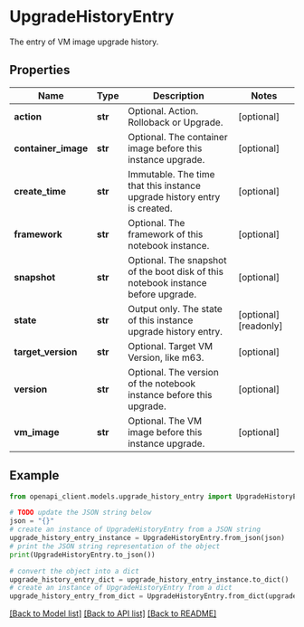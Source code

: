 # UpgradeHistoryEntry

The entry of VM image upgrade history.

## Properties

Name | Type | Description | Notes
------------ | ------------- | ------------- | -------------
**action** | **str** | Optional. Action. Rolloback or Upgrade. | [optional] 
**container_image** | **str** | Optional. The container image before this instance upgrade. | [optional] 
**create_time** | **str** | Immutable. The time that this instance upgrade history entry is created. | [optional] 
**framework** | **str** | Optional. The framework of this notebook instance. | [optional] 
**snapshot** | **str** | Optional. The snapshot of the boot disk of this notebook instance before upgrade. | [optional] 
**state** | **str** | Output only. The state of this instance upgrade history entry. | [optional] [readonly] 
**target_version** | **str** | Optional. Target VM Version, like m63. | [optional] 
**version** | **str** | Optional. The version of the notebook instance before this upgrade. | [optional] 
**vm_image** | **str** | Optional. The VM image before this instance upgrade. | [optional] 

## Example

```python
from openapi_client.models.upgrade_history_entry import UpgradeHistoryEntry

# TODO update the JSON string below
json = "{}"
# create an instance of UpgradeHistoryEntry from a JSON string
upgrade_history_entry_instance = UpgradeHistoryEntry.from_json(json)
# print the JSON string representation of the object
print(UpgradeHistoryEntry.to_json())

# convert the object into a dict
upgrade_history_entry_dict = upgrade_history_entry_instance.to_dict()
# create an instance of UpgradeHistoryEntry from a dict
upgrade_history_entry_from_dict = UpgradeHistoryEntry.from_dict(upgrade_history_entry_dict)
```
[[Back to Model list]](../README.md#documentation-for-models) [[Back to API list]](../README.md#documentation-for-api-endpoints) [[Back to README]](../README.md)


